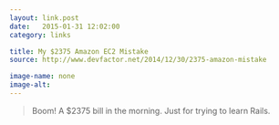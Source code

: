 ```yaml
---
layout: link.post
date:   2015-01-31 12:02:00
category: links

title: My $2375 Amazon EC2 Mistake
source: http://www.devfactor.net/2014/12/30/2375-amazon-mistake

image-name: none 
image-alt:
---
```


> Boom! A $2375 bill in the morning. Just for trying to learn Rails.